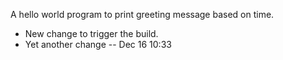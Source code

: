 A hello world program to print greeting message based on time.

* New change to trigger the build.
* Yet another change -- Dec 16 10:33
